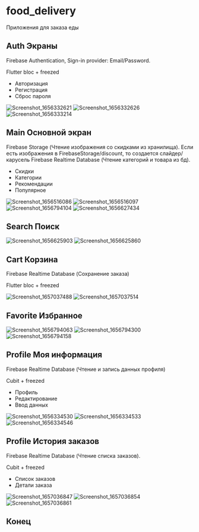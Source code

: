 # food_delivery

Приложения для заказа еды

## Auth Экраны

Firebase Authentication, Sign-in provider: Email/Password.

Flutter bloc + freezed

- Авторизация
- Регистрация
- Сброс пароля

![Screenshot_1656332621](https://user-images.githubusercontent.com/99508083/176202728-4d6381f4-23cf-40ba-a47e-2052efb01462.png)
![Screenshot_1656332626](https://user-images.githubusercontent.com/99508083/176202732-a0d82faf-ddf5-4858-8eff-014f0cdfae7d.png)
![Screenshot_1656333214](https://user-images.githubusercontent.com/99508083/176202734-776c6afa-37e5-44c5-b66d-64af63948183.png)

## Main Основной экран

Firebase Storage (Чтение изображения со скидками из хранилища). Если есть изображения в FirebaseStorage/discount, то создается слайдер/карусель
Firebase Realtime Database (Чтение категорий и товара из бд).

- Скидки 
- Категории
- Рекомендации
- Популярное

![Screenshot_1656516086](https://user-images.githubusercontent.com/99508083/176475670-775135c3-6139-4bbf-874c-7b3cff210650.png)
![Screenshot_1656516097](https://user-images.githubusercontent.com/99508083/176475678-2e8884f6-6f66-4aab-8c67-f9129d1b5f70.png)
![Screenshot_1656794104](https://user-images.githubusercontent.com/99508083/177015864-18483ff2-58f2-4be9-8cfd-7fe1f51b2d74.png)
![Screenshot_1656627434](https://user-images.githubusercontent.com/99508083/177015862-5449652f-87c4-46d1-91fe-d89508e9997d.png)

## Search Поиск

![Screenshot_1656625903](https://user-images.githubusercontent.com/99508083/176785608-b15ff5dd-13e5-4036-b3e2-90457554683b.png)
![Screenshot_1656625860](https://user-images.githubusercontent.com/99508083/176785612-29003ac7-40ac-4469-b247-cc92597298c9.png)

## Cart Корзина

Firebase Realtime Database (Сохранение заказа)

Flutter bloc + freezed

![Screenshot_1657037488](https://user-images.githubusercontent.com/99508083/177371981-a8e77a77-cba7-4d35-8e11-7bc0d80297ba.png)
![Screenshot_1657037514](https://user-images.githubusercontent.com/99508083/177371985-365c7bb8-b9b5-40bf-88ab-64ce9c410762.png)

## Favorite Избранное

![Screenshot_1656794063](https://user-images.githubusercontent.com/99508083/177015863-bcbc9f36-0e8f-487d-8e67-ed0d83164e31.png)
![Screenshot_1656794300](https://user-images.githubusercontent.com/99508083/177015866-925ab3ff-5ef3-4f5d-8578-a1389535be75.png)
![Screenshot_1656794158](https://user-images.githubusercontent.com/99508083/177015865-323a61fe-5e92-4174-af66-e39ea854627b.png)

## Profile Моя информация

Firebase Realtime Database (Чтение и запись данных профиля)

Cubit + freezed

- Профиль
- Редактирование
- Ввод данных

![Screenshot_1656334530](https://user-images.githubusercontent.com/99508083/176202737-8ef6a721-a4f8-4eeb-8d54-9139d4409028.png)
![Screenshot_1656334533](https://user-images.githubusercontent.com/99508083/176202738-8a8b3080-28b0-499c-afa6-909d8c8e5d9e.png)
![Screenshot_1656334546](https://user-images.githubusercontent.com/99508083/176202739-23f84e25-12db-4933-b6a2-d2c44514e79c.png)

## Profile История заказов

Firebase Realtime Database (Чтение списка заказов).

Cubit + freezed

- Список заказов
- Детали заказа

![Screenshot_1657036847](https://user-images.githubusercontent.com/99508083/177370617-48156723-6af6-4dda-9a43-8e0e6264bfdf.png)
![Screenshot_1657036854](https://user-images.githubusercontent.com/99508083/177370623-7c533fee-8cb6-4470-b9a8-acee5c46b694.png)
![Screenshot_1657036861](https://user-images.githubusercontent.com/99508083/177370626-246bb214-db07-4112-8b5f-c1e900267fad.png)


## Конец

